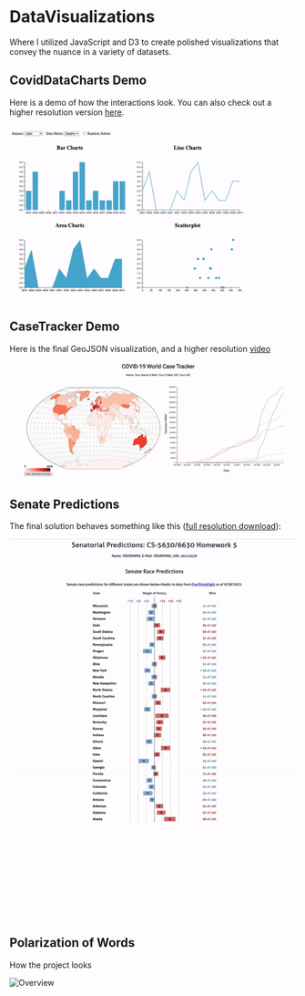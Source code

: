 # DataVisualizations
Where I utilized JavaScript and D3 to create polished visualizations that convey the nuance in a variety of datasets.

## CovidDataCharts Demo
Here is a demo of how the interactions look. You can also check out a higher resolution version [here](figures/hw3_demo.mov).

![Animated Result](figures/hw3_demo.gif)

## CaseTracker Demo
Here is the final GeoJSON visualization, and a higher resolution [video](figs/video.mov)

![Animated Result](figs/example.gif)

## Senate Predictions
The final solution behaves something like this ([full resolution download](figs/demo.mp4)):

![demo](figs/demo.gif)

## Polarization of Words
How the project looks

![Overview](figs/overview.gif)
